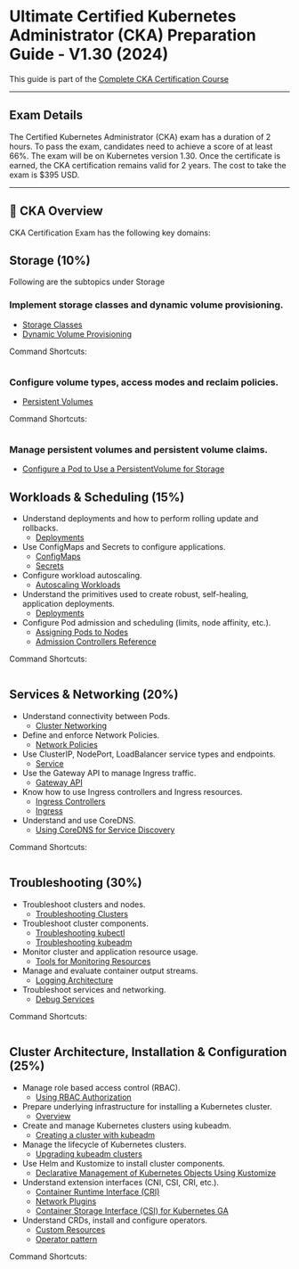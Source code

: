 # Ultimate Certified Kubernetes Administrator (CKA) Preparation Guide - V1.30 (2024)

This guide is part of the [Complete CKA Certification Course](https://techiescamp.com/p/certified-kubernetes-administrator-course)

---
## Exam Details

The Certified Kubernetes Administrator (CKA) exam has a duration of 2 hours.
To pass the exam, candidates need to achieve a score of at least 66%.
The exam will be on Kubernetes version 1.30.
Once the certificate is earned, the CKA certification remains valid for 2 years. The cost to take the exam is $395 USD.

---
## 📘 CKA Overview

CKA Certification Exam has the following key domains:

## Storage (10%)

Following are the subtopics under Storage

### Implement storage classes and dynamic volume provisioning.
- [Storage Classes](https://kubernetes.io/docs/concepts/storage/storage-classes/)
- [Dynamic Volume Provisioning](https://kubernetes.io/docs/concepts/storage/dynamic-provisioning/)

Command Shortcuts:

```bash

```

### Configure volume types, access modes and reclaim policies.
- [Persistent Volumes](https://kubernetes.io/docs/concepts/storage/persistent-volumes/)

Command Shortcuts:

```bash

```

### Manage persistent volumes and persistent volume claims.
- [Configure a Pod to Use a PersistentVolume for Storage](https://kubernetes.io/docs/tasks/configure-pod-container/configure-persistent-volume-storage/)



## Workloads & Scheduling (15%)
  - Understand deployments and how to perform rolling update and rollbacks.
      - [Deployments](https://kubernetes.io/docs/concepts/workloads/controllers/deployment/)
  - Use ConfigMaps and Secrets to configure applications.
      - [ConfigMaps](https://kubernetes.io/docs/concepts/configuration/configmap/)
      - [Secrets](https://kubernetes.io/docs/concepts/configuration/secret/)
  - Configure workload autoscaling.
      - [Autoscaling Workloads](https://kubernetes.io/docs/concepts/workloads/autoscaling/)
  - Understand the primitives used to create robust, self-healing, application deployments.
      - [Deployments](https://kubernetes.io/docs/concepts/workloads/controllers/deployment/)
  - Configure Pod admission and scheduling (limits, node affinity, etc.).
      - [Assigning Pods to Nodes](https://kubernetes.io/docs/concepts/scheduling-eviction/assign-pod-node/)
      - [Admission Controllers Reference](https://kubernetes.io/docs/reference/access-authn-authz/admission-controllers/)

Command Shortcuts:

```bash

```

## Services & Networking (20%)
  - Understand connectivity between Pods.
      - [Cluster Networking](https://kubernetes.io/docs/concepts/cluster-administration/networking/)
  - Define and enforce Network Policies.
      - [Network Policies](https://kubernetes.io/docs/concepts/services-networking/network-policies/)
  - Use ClusterIP, NodePort, LoadBalancer service types and endpoints.
      - [Service](https://kubernetes.io/docs/concepts/services-networking/service/)
  - Use the Gateway API to manage Ingress traffic.
      - [Gateway API](https://kubernetes.io/docs/concepts/services-networking/gateway/)
  - Know how to use Ingress controllers and Ingress resources.
      - [Ingress Controllers](https://kubernetes.io/docs/concepts/services-networking/ingress-controllers/)
      - [Ingress](https://kubernetes.io/docs/concepts/services-networking/ingress/)
  - Understand and use CoreDNS.
      - [Using CoreDNS for Service Discovery](https://kubernetes.io/docs/tasks/administer-cluster/coredns/)

Command Shortcuts:

```bash

```

## Troubleshooting (30%)
  - Troubleshoot clusters and nodes.
      - [Troubleshooting Clusters](https://kubernetes.io/docs/tasks/debug/debug-cluster/)
  - Troubleshoot cluster components.
      - [Troubleshooting kubectl](https://kubernetes.io/docs/tasks/debug/debug-cluster/troubleshoot-kubectl/)
      - [Troubleshooting kubeadm](https://kubernetes.io/docs/setup/production-environment/tools/kubeadm/troubleshooting-kubeadm/)
  - Monitor cluster and application resource usage.
      - [Tools for Monitoring Resources](https://kubernetes.io/docs/tasks/debug/debug-cluster/resource-usage-monitoring/)
  - Manage and evaluate container output streams.
      - [Logging Architecture](https://kubernetes.io/docs/concepts/cluster-administration/logging/)
  - Troubleshoot services and networking.
      - [Debug Services](https://kubernetes.io/docs/tasks/debug/debug-application/debug-service/)

Command Shortcuts:

```bash

```

## Cluster Architecture, Installation & Configuration (25%)
  - Manage role based access control (RBAC).
      - [Using RBAC Authorization](https://kubernetes.io/docs/reference/access-authn-authz/rbac/)
  - Prepare underlying infrastructure for installing a Kubernetes cluster.
      - [Overview](https://kubernetes.io/docs/concepts/overview/)
  - Create and manage Kubernetes clusters using kubeadm.
      - [Creating a cluster with kubeadm](https://kubernetes.io/docs/setup/production-environment/tools/kubeadm/create-cluster-kubeadm/)
  - Manage the lifecycle of Kubernetes clusters.
      - [Upgrading kubeadm clusters](https://kubernetes.io/docs/tasks/administer-cluster/kubeadm/kubeadm-upgrade/)
  - Use Helm and Kustomize to install cluster components.
      - [Declarative Management of Kubernetes Objects Using Kustomize](https://kubernetes.io/docs/tasks/manage-kubernetes-objects/kustomization/)
  - Understand extension interfaces (CNI, CSI, CRI, etc.).
      - [Container Runtime Interface (CRI)](https://kubernetes.io/docs/concepts/architecture/cri/)
      - [Network Plugins](https://kubernetes.io/docs/concepts/extend-kubernetes/compute-storage-net/network-plugins/)
      - [Container Storage Interface (CSI) for Kubernetes GA](https://kubernetes.io/blog/2019/01/15/container-storage-interface-ga/)
  - Understand CRDs, install and configure operators.
      - [Custom Resources](https://kubernetes.io/docs/concepts/extend-kubernetes/api-extension/custom-resources/)
      - [Operator pattern](https://kubernetes.io/docs/concepts/extend-kubernetes/operator/)

Command Shortcuts:

```bash

```
